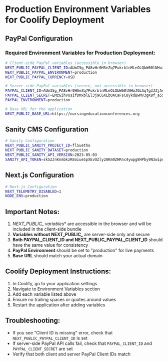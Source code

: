 # Production Environment Variables for Coolify Deployment

## PayPal Configuration

### Required Environment Variables for Production Deployment:

```bash
# Client-side PayPal variables (accessible in browser)
NEXT_PUBLIC_PAYPAL_CLIENT_ID=AUmI5g_PA8vHr0HSeZq7PukrblnMLeOLQbW60lNHoJGLAqTg3JZjAeracZmAh1WSuuqmZnUIJxLdzGXc
NEXT_PUBLIC_PAYPAL_ENVIRONMENT=production
NEXT_PUBLIC_PAYPAL_CURRENCY=USD

# Server-side PayPal variables (secure, not accessible in browser)
PAYPAL_CLIENT_ID=AUmI5g_PA8vHr0HSeZq7PukrblnMLeOLQbW60lNHoJGLAqTg3JZjAeracZmAh1WSuuqmZnUIJxLdzGXc
PAYPAL_CLIENT_SECRET=EMzGihvUsifDMxblEl3j9CGXLbOACaFsC8ykdBwMv3gK8f_a5S7NulJ9sSqe4atrt2d_2bCo7TBZ6x01
PAYPAL_ENVIRONMENT=production

# Base URL for the application
NEXT_PUBLIC_BASE_URL=https://nursingeducationconferences.org
```

## Sanity CMS Configuration

```bash
# Sanity Configuration
NEXT_PUBLIC_SANITY_PROJECT_ID=fl5uetho
NEXT_PUBLIC_SANITY_DATASET=production
NEXT_PUBLIC_SANITY_API_VERSION=2023-05-03
SANITY_API_TOKEN=sk5ZJnKnmbkzR8oiue5pXEvOZly20Km0ZHRnc4ywpg8HPby9N3wipoQsOHMSIIj1yTF0dtccBarQQsL2P0YwmP5Uf8QeoHP44FleIkjPXotKSmGPwzkdpDjC2nA1Fbic5W5QnQeghKuQTfnsqLKIWvP4q5idSUpopClvl0BLJcAJTQeBZoQy
```

## Next.js Configuration

```bash
# Next.js Configuration
NEXT_TELEMETRY_DISABLED=1
NODE_ENV=production
```

## Important Notes:

1. **NEXT_PUBLIC_* variables** are accessible in the browser and will be included in the client-side bundle
2. **Variables without NEXT_PUBLIC_** are server-side only and secure
3. **Both PAYPAL_CLIENT_ID and NEXT_PUBLIC_PAYPAL_CLIENT_ID** should have the same value for consistency
4. **PayPal Environment** should be set to "production" for live payments
5. **Base URL** should match your actual domain

## Coolify Deployment Instructions:

1. In Coolify, go to your application settings
2. Navigate to Environment Variables section
3. Add each variable listed above
4. Ensure no trailing spaces or quotes around values
5. Restart the application after adding variables

## Troubleshooting:

- If you see "Client ID is missing" error, check that `NEXT_PUBLIC_PAYPAL_CLIENT_ID` is set
- If server-side PayPal API calls fail, check that `PAYPAL_CLIENT_ID` and `PAYPAL_CLIENT_SECRET` are set
- Verify that both client and server PayPal Client IDs match
